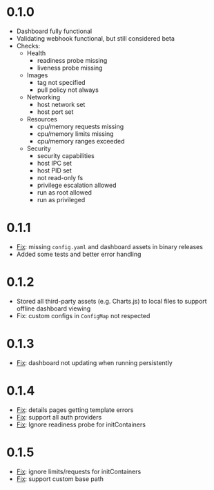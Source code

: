 # 0.1.0
* Dashboard fully functional
* Validating webhook functional, but still considered beta
* Checks:
  * Health
    * readiness probe missing
    * liveness probe missing
  * Images
    * tag not specified
    * pull policy not always
  * Networking
    * host network set
    * host port set
  * Resources
    * cpu/memory requests missing
    * cpu/memory limits missing
    * cpu/memory ranges exceeded
  * Security
    * security capabilities
    * host IPC set
    * host PID set
    * not read-only fs
    * privilege escalation allowed
    * run as root allowed
    * run as privileged

# 0.1.1
* [Fix](https://github.com/reactiveops/polaris/issues/93): missing `config.yaml` and dashboard assets in binary releases
* Added some tests and better error handling

# 0.1.2
* Stored all third-party assets (e.g. Charts.js) to local files to support offline dashboard viewing
* Fix: custom configs in `ConfigMap` not respected

# 0.1.3
* [Fix](https://github.com/reactiveops/polaris/issues/109): dashboard not updating when running persistently

# 0.1.4
* [Fix](https://github.com/reactiveops/polaris/issues/116): details pages getting template errors
* [Fix](https://github.com/reactiveops/polaris/issues/114): support all auth providers
* [Fix](https://github.com/reactiveops/polaris/issues/112): Ignore readiness probe for initContainers

# 0.1.5
* [Fix](https://github.com/reactiveops/polaris/issues/125): ignore limits/requests for initContainers
* [Fix](https://github.com/reactiveops/polaris/issues/132): support custom base path

